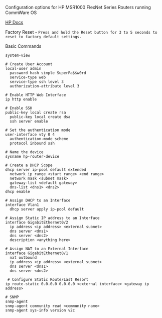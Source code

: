 Configuration options for HP MSR1000 FlexNet Series Routers running CommWare OS
 
[HP Docs](http://h22208.www2.hpe.com/eginfolib/networking/docs/routers/msrv5/cg/5200-2311_fund-cg/content/index.htm)
 
Factory Reset - `Press and hold the Reset button for 3 to 5 seconds to reset to factory default settings.`

Basic Commands

    system-view
    
    # Create User Account
    local-user admin
      password hash simple SuperPa$$w0rd
      service-type web
      service-type ssh level 3
      authorization-attribute level 3 

    # Enable HTTP Web Interface
    ip http enable 

    # Enable SSH
    public-key local create rsa
      public-key local create dsa
      ssh server enable

    # Set the authentication mode
    user-interface vty 0 4
      authentication-mode scheme
      protocol inbound ssh

    # Name the device
    sysname hp-router-device

    # Create a DHCP Scope
    dhcp server ip-pool default extended
      network ip range <start range> <end range>
      network mask <subnet mask>
      gateway-list <default gateway>
      dns-list <dns1> <dns2>
    dhcp enable

    # Assign DHCP to an Interface
    interface Vlan1
      dhcp server apply ip-pool default

    # Assign Static IP address to an Interface
    interface GigabitEthernet0/2
      ip address <ip address> <external subnet>
      dns server <dns1>
      dns server <dns2>
      description <anything here>

    # Assign NAT to an External Interface
    interface GigabitEthernet0/1
      nat outbound
      ip address <ip address> <external subnet>
      dns server <dns1>
      dns server <dns2>

     # Configure Static Route/Last Resort
    ip route-static 0.0.0.0 0.0.0.0 <external interface> <gateway ip address>

    # SNMP
    snmp-agent
    snmp-agent community read <community name>
    snmp-agent sys-info version v2c
